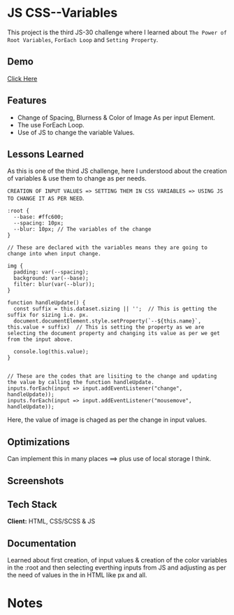 
# JS CSS--Variables

This project is the third JS-30 challenge where I learned about ```The Power of Root Variables```, ```ForEach Loop``` and ```Setting Property```.


## Demo

[Click Here](https://skyz03.github.io/JS--CSS-Variables/)

## Features

- Change of Spacing, Blurness & Color of Image As per input Element.
- The use ForEach Loop.
- Use of JS to change the variable Values.

## Lessons Learned

As this is one of the third JS challenge, here I understood about the creation of variables & use them to change as per needs.

```CREATION OF INPUT VALUES => SETTING THEM IN CSS VARIABLES => USING JS TO CHANGE IT AS PER NEED```.

```
:root {
  --base: #ffc600;
  --spacing: 10px;
  --blur: 10px; // The variables of the change
}

// These are declared with the variables means they are going to change into when input change.

img {
  padding: var(--spacing);
  background: var(--base);
  filter: blur(var(--blur));
}

function handleUpdate() {
  const suffix = this.dataset.sizing || '';  // This is getting the suffix for sizing i.e. px.
  document.documentElement.style.setProperty(`--${this.name}`, this.value + suffix)  // This is setting the property as we are selecting the document property and changing its value as per we get from the input above.

  console.log(this.value);
}


// These are the codes that are lisiting to the change and updating the value by calling the function handleUpdate.
inputs.forEach(input => input.addEventListener("change", handleUpdate));
inputs.forEach(input => input.addEventListener("mousemove", handleUpdate));
```

Here, the value of image is chaged as per the change in input values.

## Optimizations

Can implement this in many places ==> plus use of local storage I think.

## Screenshots


## Tech Stack

**Client:** HTML, CSS/SCSS & JS

## Documentation

Learned about first creation, of input values & creation of the color variables in the :root and then selecting everthing inputs from JS 
and adjusting as per the need of values in the in HTML like px and all.

# Notes 

